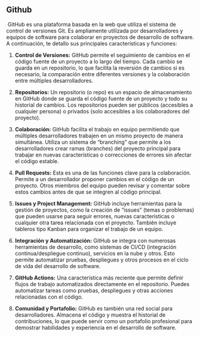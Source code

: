 ## Github

 GitHub es una plataforma basada en la web que utiliza el sistema de control de versiones Git. Es ampliamente utilizada por desarrolladores y equipos de software para colaborar en proyectos de desarrollo de software. A continuación, te detallo sus principales características y funciones:

1.	**Control de Versiones:** GitHub permite el seguimiento de cambios en el código fuente de un proyecto a lo largo del tiempo. Cada cambio se guarda en un repositorio, lo que facilita la reversión de cambios si es necesario, la comparación entre diferentes versiones y la colaboración entre múltiples desarrolladores.

2.	**Repositorios:** Un repositorio (o repo) es un espacio de almacenamiento en GitHub donde se guarda el código fuente de un proyecto y todo su historial de cambios. Los repositorios pueden ser públicos (accesibles a cualquier persona) o privados (solo accesibles a los colaboradores del proyecto).

3.	**Colaboración:** GitHub facilita el trabajo en equipo permitiendo que múltiples desarrolladores trabajen en un mismo proyecto de manera simultánea. Utiliza un sistema de “branching” que permite a los desarrolladores crear ramas (branches) del proyecto principal para trabajar en nuevas características o correcciones de errores sin afectar el código estable.

4.	**Pull Requests:** Esta es una de las funciones clave para la colaboración. Permite a un desarrollador proponer cambios en el código de un proyecto. Otros miembros del equipo pueden revisar y comentar sobre estos cambios antes de que se integren al código principal.

5.	**Issues y Project Management:** GitHub incluye herramientas para la gestión de proyectos, como la creación de “issues” (temas o problemas) que pueden usarse para seguir errores, nuevas características o cualquier otra tarea relacionada con el proyecto. También incluye tableros tipo Kanban para organizar el trabajo de un equipo.

6.	**Integración y Automatización:** GitHub se integra con numerosas herramientas de desarrollo, como sistemas de CI/CD (integración continua/despliegue continuo), servicios en la nube y otros. Esto permite automatizar pruebas, despliegues y otros procesos en el ciclo de vida del desarrollo de software.

7.	**GitHub Actions:** Una característica más reciente que permite definir flujos de trabajo automatizados directamente en el repositorio. Puedes automatizar tareas como pruebas, despliegues y otras acciones relacionadas con el código.

8.	**Comunidad y Portafolio:** GitHub es también una red social para desarrolladores. Almacena el código y muestra el historial de contribuciones, lo que puede servir como un portafolio profesional para demostrar habilidades y experiencia en el desarrollo de software.